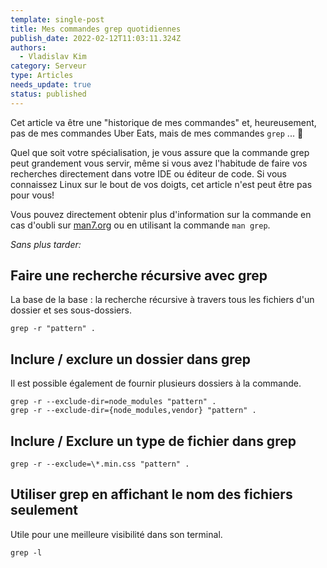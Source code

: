 ```yaml
---
template: single-post
title: Mes commandes grep quotidiennes
publish_date: 2022-02-12T11:03:11.324Z
authors:
  - Vladislav Kim
category: Serveur
type: Articles
needs_update: true
status: published
---
```

Cet article va être une "historique de mes commandes" et, heureusement, pas de mes commandes Uber Eats, mais de mes commandes `grep` ... 🥁

Quel que soit votre spécialisation, je vous assure que la commande grep peut grandement vous servir, même si vous avez l'habitude de faire vos recherches directement dans votre IDE ou éditeur de code. Si vous connaissez Linux sur le bout de vos doigts, cet article n'est peut être pas pour vous!

Vous pouvez directement obtenir plus d'information sur la commande en cas d'oubli sur [man7.org](https://man7.org/linux/man-pages/man1/grep.1.html) ou en utilisant la commande `man grep`.

*Sans plus tarder:*

## Faire une recherche récursive avec grep

La base de la base : la recherche récursive à travers tous les fichiers d'un dossier et ses sous-dossiers.

```
grep -r "pattern" .

```

## Inclure / exclure un dossier dans grep

Il est possible également de fournir plusieurs dossiers à la commande.

```
grep -r --exclude-dir=node_modules "pattern" .
grep -r --exclude-dir={node_modules,vendor} "pattern" .
```

## Inclure / Exclure un type de fichier dans grep

```
grep -r --exclude=\*.min.css "pattern" .
```

## Utiliser grep en affichant le nom des fichiers seulement

Utile pour une meilleure visibilité dans son terminal.

```
grep -l
```